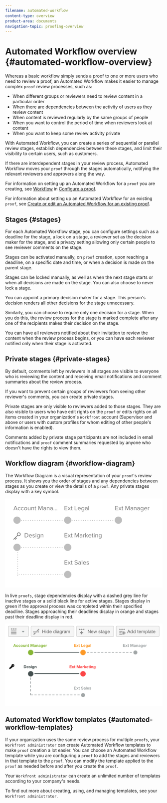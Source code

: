 ```yaml
---
filename: automated-workflow
content-type: overview
product-area: documents
navigation-topic: proofing-overview
---
```





# Automated Workflow overview {#automated-workflow-overview}

Whereas a basic workflow simply sends a proof to one or more users who need to review a proof, an Automated Workflow makes it easier to manage complex `proof` review processes, such as:



*  When different groups or reviewers need to review content in a particular order 
* When there are dependencies between the activity of users as they review content
* When content is reviewed regularly by the same groups of people
* When you want to control the period of time when reviewers look at content
* When you want to keep some review activity private


With Automated Workflow, you can create a series of sequential or parallel review stages, establish dependencies between these stages, and limit their visibility to certain users, such as customers. 


If there are interdependent stages in your review process, Automated Workflow moves your `proof` through the stages automatically, notifying the relevant reviewers and approvers along the way.


For information on setting up an Automated Workflow for a `proof` you are creating, see [Workflow](configure-proof.md#workflow) in [Configure a proof](configure-proof.md).


For information about setting up an Automated Workflow for an existing `proof`, see [Create or edit an Automated Workflow for an existing proof](create-edit-automated-workflow-existing-proof.md).


## Stages {#stages}

For each Automated Workflow stage, you can configure settings such as a deadline for the stage, a lock on a stage, a reviewer set as the decision maker for the stage, and a privacy setting allowing only certain people to see reviewer comments on the stage. 


Stages can be activated manually, on `proof` creation, upon reaching a deadline, on a specific date and time, or when a decision is made on the parent stage. 


Stages can be locked manually, as well as when the next stage starts or when all decisions are made on the stage. You can also choose to never lock a stage.


You can appoint a primary decision maker for a stage. This person's decision renders all other decisions for the stage unnecessary.


Similarly, you can choose to require only one decision for a stage. When you do this, the review process for the stage is marked complete after any one of the recipients makes their decision on the stage. 


You can have all reviewers notified about their invitation to review the content when the review process begins, or you can have each reviewer notified only when their stage is activated.


## Private stages {#private-stages}

By default, comments left by reviewers in all stages are visible to everyone who is reviewing the content and receiving email notifications and comment summaries about the review process.


If you want to prevent certain groups of reviewers from seeing other reviewer's comments, you can create private stages.


Private stages are only visible to reviewers added to those stages. They are also visible to users who have edit rights on the `proof` or edits rights on all items created in your organization's `Workfront` account (Supervisor and above or users with custom profiles for whom editing of other people's information is enabled).


Comments added by private stage participants are not included in email notifications and `proof` comment summaries requested by anyone who doesn't have the rights to view them.


## Workflow diagram {#workflow-diagram}

The Workflow Diagram is a visual representation of your `proof`'s review process. It shows you the order of stages and any dependencies between stages as you create or view the details of a `proof`. Any private stages display with a key symbol.


![intro-to-aw-example-diagram.png](assets/intro-to-aw-example-diagram-600x341.png)




In live `proofs`, stage dependencies display with a dashed grey line for inactive stages or a solid black line for active stages. Stages display in green if the approval process was completed within their specified deadline. Stages approaching their deadlines display in orange and stages past their deadline display in red. 


![workflow_2.png](assets/workflow-2-600x313.png)




## Automated Workflow templates {#automated-workflow-templates}

If your organization uses the same review process for multiple `proofs`, your `Workfront administrator` can create Automated Workflow templates to make `proof` creation a lot easier. You can choose an Automated Workflow template while you are configuring a `proof` to add the stages and reviewers in that template to the `proof`. You can modify the template applied to the `proof` as needed before and after you create the `proof`.


Your `Workfront administrator` can create an unlimited number of templates according to your company's needs.


To find out more about creating, using, and managing templates, see your `Workfront administrator`.
